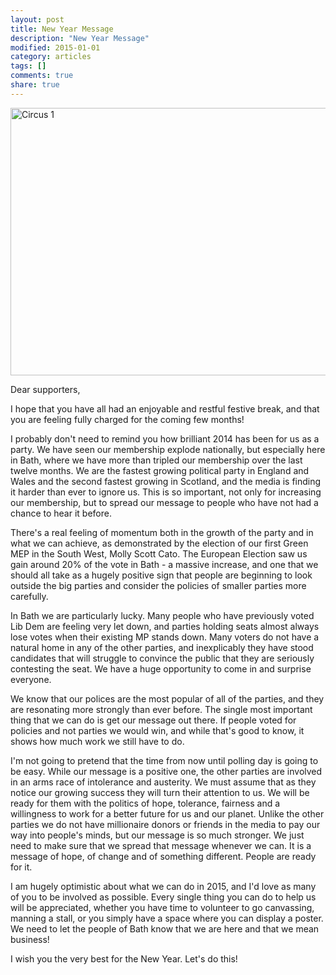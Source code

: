 ```yaml
---
layout: post
title: New Year Message
description: "New Year Message"
modified: 2015-01-01
category: articles
tags: []
comments: true
share: true
---
```


<a href="https://www.flickr.com/photos/dominic_tristram/15720472948" title="Circus 1 by Dominic Tristram, on Flickr"><img src="https://farm9.staticflickr.com/8655/15720472948_6fa6930a9e_z.jpg" width="640" height="428" alt="Circus 1"></a>

Dear supporters,

I hope that you have all had an enjoyable and restful festive break, and that you are feeling fully charged for the coming few months!

I probably don't need to remind you how brilliant 2014 has been for us as a party. We have seen our membership explode nationally, but especially here in Bath, where we have more than tripled our membership over the last twelve months. We are the fastest growing political party in England and Wales and the second fastest growing in Scotland, and the media is finding it harder than ever to ignore us. This is so important, not only for increasing our membership, but to spread our message to people who have not had a chance to hear it before.

There's a real feeling of momentum both in the growth of the party and in what we can achieve, as demonstrated by the election of our first Green MEP in the South West, Molly Scott Cato. The European Election saw us gain around 20% of the vote in Bath - a massive increase, and one that we should all take as a hugely positive sign that people are beginning to look outside the big parties and consider the policies of smaller parties more carefully.

In Bath we are particularly lucky. Many people who have previously voted Lib Dem are feeling very let down, and parties holding seats almost always lose votes when their existing MP stands down. Many voters do not have a natural home in any of the other parties, and inexplicably they have stood candidates that will struggle to convince the public that they are seriously contesting the seat. We have a huge opportunity to come in and surprise everyone.

We know that our polices are the most popular of all of the parties, and they are resonating more strongly than ever before. The single most important thing that we can do is get our message out there. If people voted for policies and not parties we would win, and while that's good to know, it shows how much work we still have to do.

I'm not going to pretend that the time from now until polling day is going to be easy. While our message is a positive one, the other parties are involved in an arms race of intolerance and austerity. We must assume that as they notice our growing success they will turn their attention to us. We will be ready for them with the politics of hope, tolerance, fairness and a willingness to work for a better future for us and our planet. Unlike the other parties we do not have millionaire donors or friends in the media to pay our way into people's minds, but our message is so much stronger. We just need to make sure that we spread that message whenever we can. It is a message of hope, of change and of something different. People are ready for it.

I am hugely optimistic about what we can do in 2015, and I'd love as many of you to be involved as possible. Every single thing you can do to help us will be appreciated, whether you have time to volunteer to go canvassing, manning a stall, or you simply have a space where you can display a poster. We need to let the people of Bath know that we are here and that we mean business!

I wish you the very best for the New Year. Let's do this!






